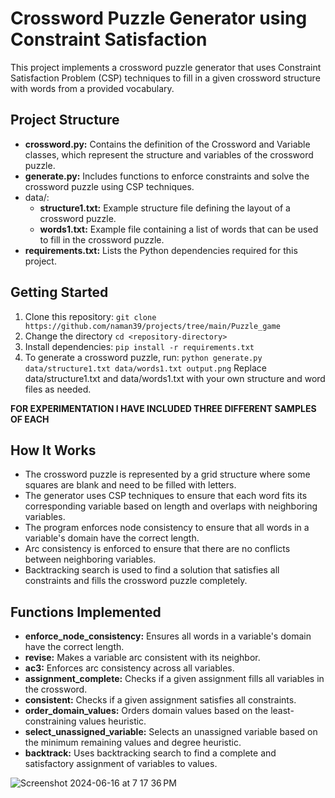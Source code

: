 # Crossword Puzzle Generator using Constraint Satisfaction

This project implements a crossword puzzle generator that uses Constraint Satisfaction Problem (CSP) techniques to fill in a given crossword structure with words from a provided vocabulary.

## Project Structure
* **crossword.py:** Contains the definition of the Crossword and Variable classes, which represent the structure and variables of the crossword puzzle.
* **generate.py:** Includes functions to enforce constraints and solve the crossword puzzle using CSP techniques.
* data/:
    *  **structure1.txt:** Example structure file defining the layout of a crossword puzzle.
    *  **words1.txt:** Example file containing a list of words that can be used to fill in the crossword puzzle.
* **requirements.txt:** Lists the Python dependencies required for this project.

## Getting Started
1. Clone this repository:
```git clone https://github.com/naman39/projects/tree/main/Puzzle_game```
2. Change the directory
```cd <repository-directory>```
3. Install dependencies:
```pip install -r requirements.txt```
4. To generate a crossword puzzle, run:
```python generate.py data/structure1.txt data/words1.txt output.png```
Replace data/structure1.txt and data/words1.txt with your own structure and word files as needed.

**FOR EXPERIMENTATION I HAVE INCLUDED THREE DIFFERENT SAMPLES OF EACH**

## How It Works
* The crossword puzzle is represented by a grid structure where some squares are blank and need to be filled with letters.
* The generator uses CSP techniques to ensure that each word fits its corresponding variable based on length and overlaps with neighboring variables.
* The program enforces node consistency to ensure that all words in a variable's domain have the correct length.
* Arc consistency is enforced to ensure that there are no conflicts between neighboring variables. 
* Backtracking search is used to find a solution that satisfies all constraints and fills the crossword puzzle completely.
  
## Functions Implemented
* **enforce_node_consistency:** Ensures all words in a variable's domain have the correct length.
* **revise:** Makes a variable arc consistent with its neighbor.
* **ac3:** Enforces arc consistency across all variables.
* **assignment_complete:** Checks if a given assignment fills all variables in the crossword.
* **consistent:** Checks if a given assignment satisfies all constraints.
* **order_domain_values:** Orders domain values based on the least-constraining values heuristic.
* **select_unassigned_variable:** Selects an unassigned variable based on the minimum remaining values and degree heuristic.
* **backtrack:** Uses backtracking search to find a complete and satisfactory assignment of variables to values.

![Screenshot 2024-06-16 at 7 17 36 PM](https://github.com/naman39/projects/assets/59209974/f1e22f21-6b7a-4131-94cb-7308ec61f54b)
